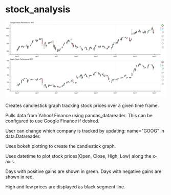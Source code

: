 # stock_analysis

![ScreenShot](\images\stock_analysis_example.png)

Creates candlestick graph tracking stock prices over a given time frame.

Pulls data from Yahoo! Finance using pandas_datareader. This can be configured to use Google Finance if desired.

User can change which company is tracked by updating: name="GOOG" in data.Datareader.

Uses bokeh.plotting to create the candlestick graph.

Uses datetime to plot stock prices(Open, Close, High, Low) along the x-axis.

Days with positive gains are shown in green. Days with negative gains are shown in red.

High and low prices are displayed as black segment line.